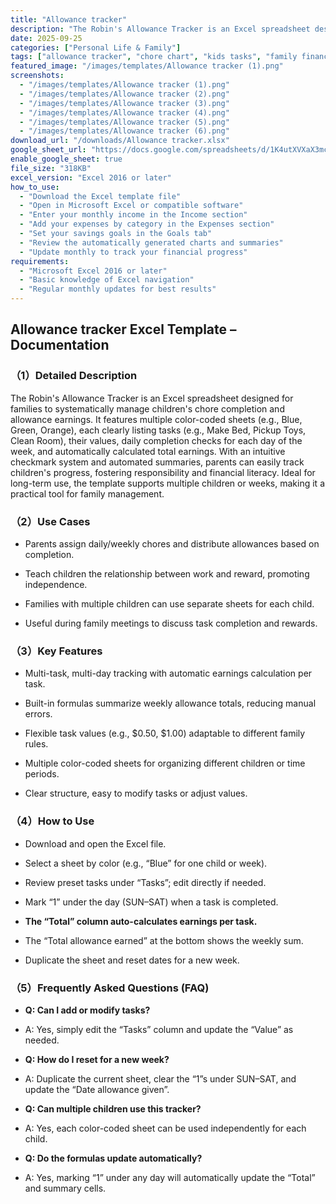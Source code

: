 ```yaml
---
title: "Allowance tracker"
description: "The Robin's Allowance Tracker is an Excel spreadsheet designed for families to systematically manage children's chore completion and allowance earnings. "
date: 2025-09-25
categories: ["Personal Life & Family"]
tags: ["allowance tracker", "chore chart", "kids tasks", "family finance", "productivity", "Excel template"]
featured_image: "/images/templates/Allowance tracker (1).png"
screenshots:
  - "/images/templates/Allowance tracker (1).png"
  - "/images/templates/Allowance tracker (2).png"
  - "/images/templates/Allowance tracker (3).png"
  - "/images/templates/Allowance tracker (4).png"
  - "/images/templates/Allowance tracker (5).png"
  - "/images/templates/Allowance tracker (6).png"
download_url: "/downloads/Allowance tracker.xlsx"
google_sheet_url: "https://docs.google.com/spreadsheets/d/1K4utXVXaX3mcdS3u1dzeujIbMKXfCRdZueWfu2zX8yk/edit?usp=sharing"
enable_google_sheet: true
file_size: "318KB"
excel_version: "Excel 2016 or later"
how_to_use:
  - "Download the Excel template file"
  - "Open in Microsoft Excel or compatible software"
  - "Enter your monthly income in the Income section"
  - "Add your expenses by category in the Expenses section"
  - "Set your savings goals in the Goals tab"
  - "Review the automatically generated charts and summaries"
  - "Update monthly to track your financial progress"
requirements:
  - "Microsoft Excel 2016 or later"
  - "Basic knowledge of Excel navigation"
  - "Regular monthly updates for best results"
---
```


## Allowance tracker Excel Template – Documentation

### （1）Detailed Description
The Robin's Allowance Tracker is an Excel spreadsheet designed for families to systematically manage children's chore completion and allowance earnings. It features multiple color-coded sheets (e.g., Blue, Green, Orange), each clearly listing tasks (e.g., Make Bed, Pickup Toys, Clean Room), their values, daily completion checks for each day of the week, and automatically calculated total earnings. With an intuitive checkmark system and automated summaries, parents can easily track children's progress, fostering responsibility and financial literacy. Ideal for long-term use, the template supports multiple children or weeks, making it a practical tool for family management.

### （2）Use Cases
- Parents assign daily/weekly chores and distribute allowances based on completion.

- Teach children the relationship between work and reward, promoting independence.

- Families with multiple children can use separate sheets for each child.

- Useful during family meetings to discuss task completion and rewards.

### （3）Key Features
- Multi-task, multi-day tracking with automatic earnings calculation per task.

- Built-in formulas summarize weekly allowance totals, reducing manual errors.

- Flexible task values (e.g., $0.50, $1.00) adaptable to different family rules.

- Multiple color-coded sheets for organizing different children or time periods.

- Clear structure, easy to modify tasks or adjust values.

### （4）How to Use
- Download and open the Excel file.

- Select a sheet by color (e.g., “Blue” for one child or week).

- Review preset tasks under “Tasks”; edit directly if needed.

- Mark “1” under the day (SUN–SAT) when a task is completed.

- **The “Total” column auto-calculates earnings per task.**

- The “Total allowance earned” at the bottom shows the weekly sum.

- Duplicate the sheet and reset dates for a new week.

### （5）Frequently Asked Questions (FAQ)
- **Q: Can I add or modify tasks?**
- A: Yes, simply edit the “Tasks” column and update the “Value” as needed.

- **Q: How do I reset for a new week?**
- A: Duplicate the current sheet, clear the “1”s under SUN–SAT, and update the “Date allowance given”.

- **Q: Can multiple children use this tracker?**
- A: Yes, each color-coded sheet can be used independently for each child.

- **Q: Do the formulas update automatically?**
- A: Yes, marking “1” under any day will automatically update the “Total” and summary cells.
